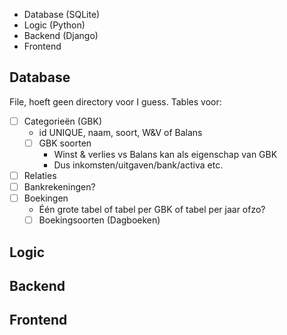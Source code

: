 - Database (SQLite)
- Logic (Python)
- Backend (Django)
- Frontend
## Database
File, hoeft geen directory voor I guess.
Tables voor:
- [ ] Categorieën (GBK)
	- id UNIQUE, naam, soort, W&V of Balans
	- [ ] GBK soorten
		- Winst & verlies vs Balans kan als eigenschap van GBK
		- Dus inkomsten/uitgaven/bank/activa etc.
- [ ] Relaties
- [ ] Bankrekeningen?
- [ ] Boekingen
	- Één grote tabel of tabel per GBK of tabel per jaar ofzo?
	- [ ] Boekingsoorten (Dagboeken)
## Logic

## Backend

## Frontend

